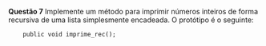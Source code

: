 **Questão 7**
        Implemente um método para imprimir números inteiros de forma recursiva de uma lista simplesmente encadeada. O protótipo é o seguinte:

    
        public void imprime_rec();
